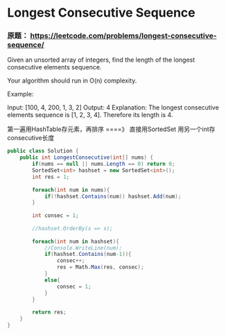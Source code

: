 # Longest Consecutive Sequence

### 原题： https://leetcode.com/problems/longest-consecutive-sequence/

Given an unsorted array of integers, find the length of the longest consecutive elements sequence.

Your algorithm should run in O(n) complexity.

Example:

Input: [100, 4, 200, 1, 3, 2]
Output: 4
Explanation: The longest consecutive elements sequence is [1, 2, 3, 4]. Therefore its length is 4.


第一遍用HashTable存元素，再排序 ====》 直接用SortedSet
用另一个int存consecutive长度

```c# 
public class Solution {
    public int LongestConsecutive(int[] nums) {
        if(nums == null || nums.Length == 0) return 0;
        SortedSet<int> hashset = new SortedSet<int>();
        int res = 1;
        
        foreach(int num in nums){
            if(!hashset.Contains(num)) hashset.Add(num);
        }
        
        int consec = 1;
        
        //hashset.OrderBy(s => s);
        
        foreach(int num in hashset){
            //Console.WriteLine(num);
            if(hashset.Contains(num-1)){
                consec++;
                res = Math.Max(res, consec);
            }
            else{
                consec = 1;
            }
        }
        
        return res;
    }
}
```


